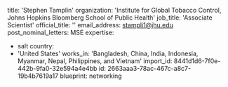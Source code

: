 title: 'Stephen Tamplin'
organization: 'Institute for Global Tobacco Control, Johns Hopkins Bloomberg School of Public Health'
job_title: 'Associate Scientist'
official_title: ''
email_address: stampli1@jhu.edu
post_nominal_letters: MSE
expertise:
  - salt
country:
  - 'United States'
works_in: 'Bangladesh, China, India, Indonesia, Myanmar, Nepal, Philippines, and Vietnam'
import_id: 8441d1d6-7f0e-442b-9fa0-32e594a4e4bb
id: 2663aaa3-78ac-467c-a8c7-19b4b7619a17
blueprint: networking
